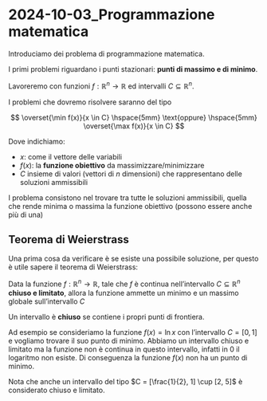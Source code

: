 ﻿# 2024-10-03_Programmazione matematica

Introduciamo dei problema di programmazione matematica.

I primi problemi riguardano i punti stazionari: **punti di massimo e di minimo**.

Lavoreremo con funzioni $f: \mathbb{R}^n \rightarrow \mathbb{R}$ ed intervalli $C \subseteq \mathbb{R}^n$.

I problemi che dovremo risolvere saranno del tipo

$$
\overset{\min f(x)}{x \in C} \hspace{5mm} \text{oppure} \hspace{5mm} \overset{\max f(x)}{x \in C}
$$

Dove indichiamo:

- $x$: come il vettore delle variabili
- $f(x)$: la **funzione obiettivo** da massimizzare/minimizzare
- $C$ insieme di valori (vettori di $n$ dimensioni) che rappresentano delle soluzioni ammissibili

I problema consistono nel trovare tra tutte le soluzioni ammissibili, quella che rende minima o massima la funzione obiettivo (possono essere anche più di una)

## Teorema di Weierstrass

Una prima cosa da verificare è se esiste una possibile soluzione, per questo è utile sapere il teorema di Weierstrass:

Data la funzione $f: \mathbb{R}^n \rightarrow \mathbb{R}$, tale che $f$ è continua nell’intervallo $C \subseteq \mathbb{R}^n$ **chiuso e limitato**, allora la funzione ammette un minimo e un massimo globale sull’intervallo $C$

Un intervallo è **chiuso** se contiene i propri punti di frontiera.

Ad esempio se consideriamo la funzione $f(x) = \ln x$ con l’intervallo $C = [0, 1]$ e vogliamo trovare il suo punto di minimo. Abbiamo un intervallo chiuso e limitato ma la funzione non è continua in questo intervallo, infatti in $0$ il logaritmo non esiste. Di conseguenza la funzione $f(x)$ non ha un punto di minimo.

Nota che anche un intervallo del tipo $C = [\frac{1}{2}, 1] \cup [2, 5]$ è considerato chiuso e limitato.
